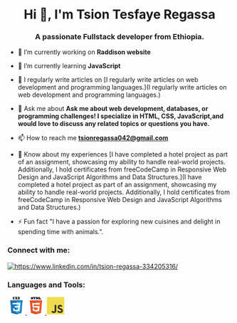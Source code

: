 <h1 align="center">Hi 👋, I'm Tsion Tesfaye Regassa</h1>
<h3 align="center">A passionate Fullstack developer from Ethiopia.</h3>

- 🔭 I’m currently working on **Raddison website**

- 🌱 I’m currently learning **JavaScript**

- 📝 I regularly write articles on [I regularly write articles on web development and programming languages.](I regularly write articles on web development and programming languages.)

- 💬 Ask me about **Ask me about web development, databases, or programming challenges! I specialize in HTML, CSS, JavaScript,and would love to discuss any related topics or questions you have.**

- 📫 How to reach me **tsionregassa042@gmail.com**

- 📄 Know about my experiences [I have completed a hotel project as part of an assignment, showcasing my ability to handle real-world projects. Additionally, I hold certificates from freeCodeCamp in Responsive Web Design and JavaScript Algorithms and Data Structures.](I have completed a hotel project as part of an assignment, showcasing my ability to handle real-world projects. Additionally, I hold certificates from freeCodeCamp in Responsive Web Design and JavaScript Algorithms and Data Structures.)

- ⚡ Fun fact
"I have a passion for exploring new cuisines and delight in spending time with animals.".

<h3 align="left">Connect with me:</h3>
<p align="left">
<a href="https://linkedin.com/in/https://www.linkedin.com/in/tsion-regassa-334205316/" target="blank"><img align="center" src="https://raw.githubusercontent.com/rahuldkjain/github-profile-readme-generator/master/src/images/icons/Social/linked-in-alt.svg" alt="https://www.linkedin.com/in/tsion-regassa-334205316/" height="30" width="40" /></a>
</p>

<h3 align="left">Languages and Tools:</h3>
<p align="left"> <a href="https://www.w3schools.com/css/" target="_blank" rel="noreferrer"> <img src="https://raw.githubusercontent.com/devicons/devicon/master/icons/css3/css3-original-wordmark.svg" alt="css3" width="40" height="40"/> </a> <a href="https://www.w3.org/html/" target="_blank" rel="noreferrer"> <img src="https://raw.githubusercontent.com/devicons/devicon/master/icons/html5/html5-original-wordmark.svg" alt="html5" width="40" height="40"/> </a> <a href="https://developer.mozilla.org/en-US/docs/Web/JavaScript" target="_blank" rel="noreferrer"> <img src="https://raw.githubusercontent.com/devicons/devicon/master/icons/javascript/javascript-original.svg" alt="javascript" width="40" height="40"/> </a> 
